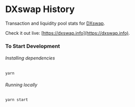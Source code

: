 # DXswap History

Transaction and liquidity pool stats for [DXswap](https://dxswap.eth.link).

Check it out live: [https://dxswap.info](https://dxswap.info).

### To Start Development

###### Installing dependencies
```bash
yarn
```

###### Running locally
```bash
yarn start
```
